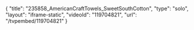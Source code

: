 {
    "title": "235858_AmericanCraftTowels_SweetSouthCotton",
    "type": "solo",
    "layout": "iframe-static",
    "videoId": "119704821",
    "url": "\/tvpembed\/119704821"
}